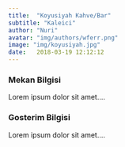 ```yaml
---
title:  "Koyusiyah Kahve/Bar"
subtitle: "Kaleici"
author: "Nuri"
avatar: "img/authors/wferr.png"
image: "img/koyusiyah.jpg"
date:   2018-03-19 12:12:12
---
```


### Mekan Bilgisi
Lorem ipsum dolor sit amet....

### Gosterim Bilgisi
Lorem ipsum dolor sit amet....
